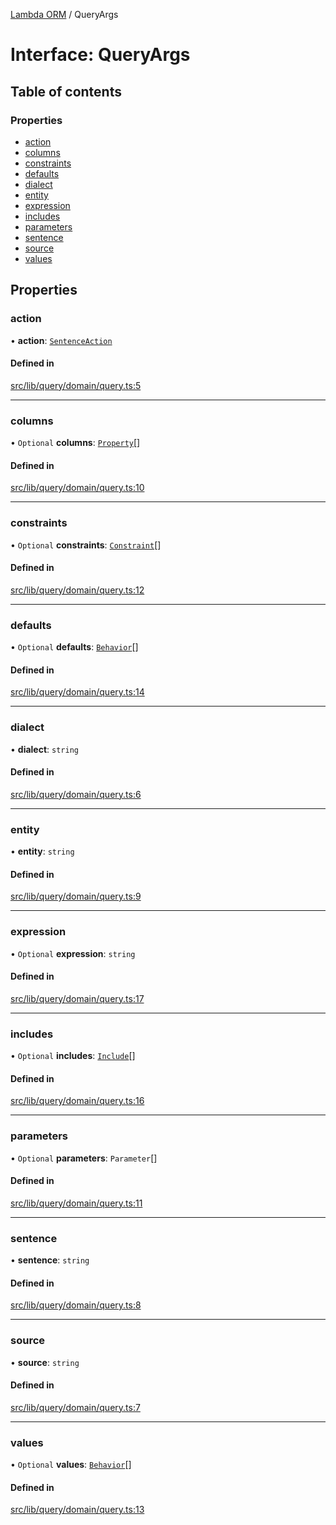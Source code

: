 [Lambda ORM](../README.md) / QueryArgs

# Interface: QueryArgs

## Table of contents

### Properties

- [action](QueryArgs.md#action)
- [columns](QueryArgs.md#columns)
- [constraints](QueryArgs.md#constraints)
- [defaults](QueryArgs.md#defaults)
- [dialect](QueryArgs.md#dialect)
- [entity](QueryArgs.md#entity)
- [expression](QueryArgs.md#expression)
- [includes](QueryArgs.md#includes)
- [parameters](QueryArgs.md#parameters)
- [sentence](QueryArgs.md#sentence)
- [source](QueryArgs.md#source)
- [values](QueryArgs.md#values)

## Properties

### action

• **action**: [`SentenceAction`](../enums/SentenceAction.md)

#### Defined in

[src/lib/query/domain/query.ts:5](https://github.com/lambda-orm/lambdaorm/blob/3c17256b9419faa917072d7fb3b43e0f2c37ecca/src/lib/query/domain/query.ts#L5)

___

### columns

• `Optional` **columns**: [`Property`](Property.md)[]

#### Defined in

[src/lib/query/domain/query.ts:10](https://github.com/lambda-orm/lambdaorm/blob/3c17256b9419faa917072d7fb3b43e0f2c37ecca/src/lib/query/domain/query.ts#L10)

___

### constraints

• `Optional` **constraints**: [`Constraint`](Constraint.md)[]

#### Defined in

[src/lib/query/domain/query.ts:12](https://github.com/lambda-orm/lambdaorm/blob/3c17256b9419faa917072d7fb3b43e0f2c37ecca/src/lib/query/domain/query.ts#L12)

___

### defaults

• `Optional` **defaults**: [`Behavior`](Behavior.md)[]

#### Defined in

[src/lib/query/domain/query.ts:14](https://github.com/lambda-orm/lambdaorm/blob/3c17256b9419faa917072d7fb3b43e0f2c37ecca/src/lib/query/domain/query.ts#L14)

___

### dialect

• **dialect**: `string`

#### Defined in

[src/lib/query/domain/query.ts:6](https://github.com/lambda-orm/lambdaorm/blob/3c17256b9419faa917072d7fb3b43e0f2c37ecca/src/lib/query/domain/query.ts#L6)

___

### entity

• **entity**: `string`

#### Defined in

[src/lib/query/domain/query.ts:9](https://github.com/lambda-orm/lambdaorm/blob/3c17256b9419faa917072d7fb3b43e0f2c37ecca/src/lib/query/domain/query.ts#L9)

___

### expression

• `Optional` **expression**: `string`

#### Defined in

[src/lib/query/domain/query.ts:17](https://github.com/lambda-orm/lambdaorm/blob/3c17256b9419faa917072d7fb3b43e0f2c37ecca/src/lib/query/domain/query.ts#L17)

___

### includes

• `Optional` **includes**: [`Include`](../classes/Include.md)[]

#### Defined in

[src/lib/query/domain/query.ts:16](https://github.com/lambda-orm/lambdaorm/blob/3c17256b9419faa917072d7fb3b43e0f2c37ecca/src/lib/query/domain/query.ts#L16)

___

### parameters

• `Optional` **parameters**: `Parameter`[]

#### Defined in

[src/lib/query/domain/query.ts:11](https://github.com/lambda-orm/lambdaorm/blob/3c17256b9419faa917072d7fb3b43e0f2c37ecca/src/lib/query/domain/query.ts#L11)

___

### sentence

• **sentence**: `string`

#### Defined in

[src/lib/query/domain/query.ts:8](https://github.com/lambda-orm/lambdaorm/blob/3c17256b9419faa917072d7fb3b43e0f2c37ecca/src/lib/query/domain/query.ts#L8)

___

### source

• **source**: `string`

#### Defined in

[src/lib/query/domain/query.ts:7](https://github.com/lambda-orm/lambdaorm/blob/3c17256b9419faa917072d7fb3b43e0f2c37ecca/src/lib/query/domain/query.ts#L7)

___

### values

• `Optional` **values**: [`Behavior`](Behavior.md)[]

#### Defined in

[src/lib/query/domain/query.ts:13](https://github.com/lambda-orm/lambdaorm/blob/3c17256b9419faa917072d7fb3b43e0f2c37ecca/src/lib/query/domain/query.ts#L13)
